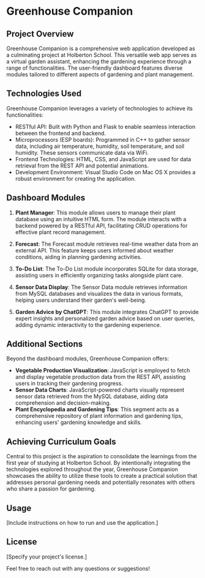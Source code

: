 # Greenhouse Companion

## Project Overview

Greenhouse Companion is a comprehensive web application developed as a culminating project at Holberton School. This versatile web app serves as a virtual garden assistant, enhancing the gardening experience through a range of functionalities. The user-friendly dashboard features diverse modules tailored to different aspects of gardening and plant management.

## Technologies Used

Greenhouse Companion leverages a variety of technologies to achieve its functionalities:

- RESTful API: Built with Python and Flask to enable seamless interaction between the frontend and backend.
- Microprocessors (ESP boards): Programmed in C++ to gather sensor data, including air temperature, humidity, soil temperature, and soil humidity. These sensors communicate data via WiFi.
- Frontend Technologies: HTML, CSS, and JavaScript are used for data retrieval from the REST API and potential animations.
- Development Environment: Visual Studio Code on Mac OS X provides a robust environment for creating the application.

## Dashboard Modules

1. **Plant Manager**: This module allows users to manage their plant database using an intuitive HTML form. The module interacts with a backend powered by a RESTful API, facilitating CRUD operations for effective plant record management.

2. **Forecast**: The Forecast module retrieves real-time weather data from an external API. This feature keeps users informed about weather conditions, aiding in planning gardening activities.

3. **To-Do List**: The To-Do List module incorporates SQLite for data storage, assisting users in efficiently organizing tasks alongside plant care.

4. **Sensor Data Display**: The Sensor Data module retrieves information from MySQL databases and visualizes the data in various formats, helping users understand their garden's well-being.

5. **Garden Advice by ChatGPT**: This module integrates ChatGPT to provide expert insights and personalized garden advice based on user queries, adding dynamic interactivity to the gardening experience.

## Additional Sections

Beyond the dashboard modules, Greenhouse Companion offers:

- **Vegetable Production Visualization**: JavaScript is employed to fetch and display vegetable production data from the REST API, assisting users in tracking their gardening progress.
- **Sensor Data Charts**: JavaScript-powered charts visually represent sensor data retrieved from the MySQL database, aiding data comprehension and decision-making.
- **Plant Encyclopedia and Gardening Tips**: This segment acts as a comprehensive repository of plant information and gardening tips, enhancing users' gardening knowledge and skills.

## Achieving Curriculum Goals

Central to this project is the aspiration to consolidate the learnings from the first year of studying at Holberton School. By intentionally integrating the technologies explored throughout the year, Greenhouse Companion showcases the ability to utilize these tools to create a practical solution that addresses personal gardening needs and potentially resonates with others who share a passion for gardening.

## Usage

[Include instructions on how to run and use the application.]

## License

[Specify your project's license.]

Feel free to reach out with any questions or suggestions!